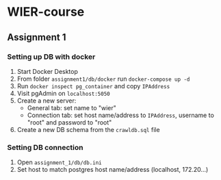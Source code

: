 # WIER-course

## Assignment 1

### Setting up DB with docker
1. Start Docker Desktop
2. From folder `assignment1/db/docker` run `docker-compose up -d`
3. Run `docker inspect pg_container` and copy `IPAddress`
4. Visit pgAdmin on `localhost:5050`
5. Create a new server:
    - General tab: set name to "wier"
    - Connection tab: set host name/address to `IPAddress`, username to "root" and password to "root"
6. Create a new DB schema from the `crawldb.sql` file

### Setting DB connection
1. Open `assignment_1/db/db.ini`
2. Set host to match postgres host name/address (localhost, 172.20...)